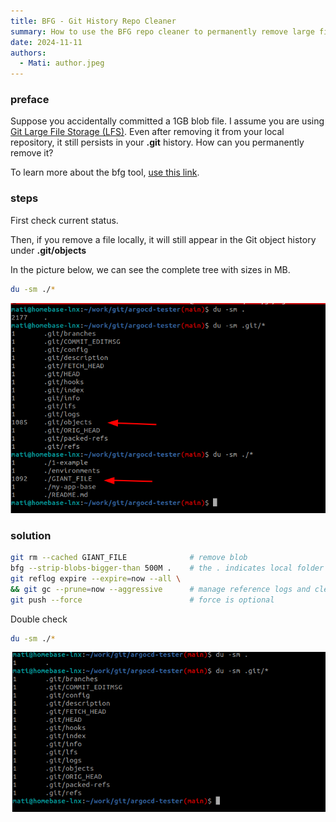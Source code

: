 ```yaml
---
title: BFG - Git History Repo Cleaner
summary: How to use the BFG repo cleaner to permanently remove large files from Git history and optimize repository size.
date: 2024-11-11
authors:
  - Mati: author.jpeg
---
```


### preface

Suppose you accidentally committed a 1GB blob file. I assume you are
using [Git Large File Storage (LFS)](https://git-lfs.com/). Even after removing it from your local repository, it still
persists in your **.git** history. How can you permanently remove it?

To learn more about the bfg tool, [use this link](https://rtyley.github.io/bfg-repo-cleaner/).

### steps

First check current status.

Then, if you remove a file locally, it will still appear in the Git object history under **.git/objects**

In the picture below, we can see the complete tree with sizes in MB.

```bash
du -sm ./*
```

![pic](./2024-11-13_16-54.png)

### solution

```bash
git rm --cached GIANT_FILE              # remove blob
bfg --strip-blobs-bigger-than 500M .    # the . indicates local folder
git reflog expire --expire=now --all \
&& git gc --prune=now --aggressive      # manage reference logs and cleanup
git push --force                        # force is optional
```

Double check

```bash
du -sm ./*
```

![pic2](./2024-11-13_17-01.png)
